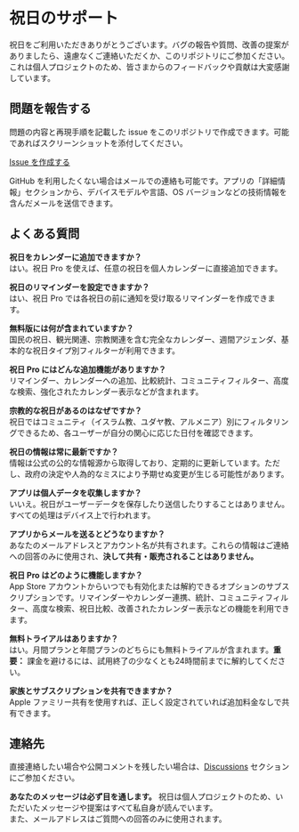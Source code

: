 # 祝日のサポート  

祝日をご利用いただきありがとうございます。バグの報告や質問、改善の提案がありましたら、遠慮なくご連絡いただくか、このリポジトリにご参加ください。  
これは個人プロジェクトのため、皆さまからのフィードバックや貢献は大変感謝しています。  

## 問題を報告する  

問題の内容と再現手順を記載した issue をこのリポジトリで作成できます。可能であればスクリーンショットを添付してください。  

[Issue を作成する](https://github.com/lucasditomase/feriados/issues/new?title=Problem%20with%20祝日%20App&body=Describe%20the%20issue%20you%E2%80%99re%20experiencing%20below%3A%0A%0A-%20Device%3A%20%0A-%20iOS%20version%3A%20%0A-%20App%20version%3A%20%0A-%20Steps%20to%20reproduce%3A%0A%0A(Optional)%20Attach%20a%20screenshot%20or%20recording%20if%20you%20can.)  

GitHub を利用したくない場合はメールでの連絡も可能です。アプリの「詳細情報」セクションから、デバイスモデルや言語、OS バージョンなどの技術情報を含んだメールを送信できます。  

## よくある質問  

**祝日をカレンダーに追加できますか？**  
はい。祝日 Pro を使えば、任意の祝日を個人カレンダーに直接追加できます。  

**祝日のリマインダーを設定できますか？**  
はい、祝日 Pro では各祝日の前に通知を受け取るリマインダーを作成できます。  

**無料版には何が含まれていますか？**  
国民の祝日、観光関連、宗教関連を含む完全なカレンダー、週間アジェンダ、基本的な祝日タイプ別フィルターが利用できます。  

**祝日 Pro にはどんな追加機能がありますか？**  
リマインダー、カレンダーへの追加、比較統計、コミュニティフィルター、高度な検索、強化されたカレンダー表示などが含まれます。  

**宗教的な祝日があるのはなぜですか？**  
祝日ではコミュニティ（イスラム教、ユダヤ教、アルメニア）別にフィルタリングできるため、各ユーザーが自分の関心に応じた日付を確認できます。  

**祝日の情報は常に最新ですか？**  
情報は公式の公的な情報源から取得しており、定期的に更新しています。ただし、政府の決定や人為的なミスにより予期せぬ変更が生じる可能性があります。  

**アプリは個人データを収集しますか？**  
いいえ。祝日がユーザーデータを保存したり送信したりすることはありません。すべての処理はデバイス上で行われます。  

**アプリからメールを送るとどうなりますか？**  
あなたのメールアドレスとアカウント名が共有されます。これらの情報はご連絡への回答のみに使用され、**決して共有・販売されることはありません。**  

**祝日 Pro はどのように機能しますか？**  
App Store アカウントからいつでも有効化または解約できるオプションのサブスクリプションです。リマインダーやカレンダー連携、統計、コミュニティフィルター、高度な検索、祝日比較、改善されたカレンダー表示などの機能を利用できます。  

**無料トライアルはありますか？**  
はい。月間プランと年間プランのどちらにも無料トライアルが含まれます。**重要：** 課金を避けるには、試用終了の少なくとも24時間前までに解約してください。  

**家族とサブスクリプションを共有できますか？**  
Apple ファミリー共有を使用すれば、正しく設定されていれば追加料金なしで共有できます。  

## 連絡先  

直接連絡したい場合や公開コメントを残したい場合は、[Discussions](https://github.com/lucasditomase/feriados/discussions) セクションにご参加ください。  

**あなたのメッセージは必ず目を通します。** 祝日は個人プロジェクトのため、いただいたメッセージや提案はすべて私自身が読んでいます。  
また、メールアドレスはご質問への回答のみに使用されます。  

